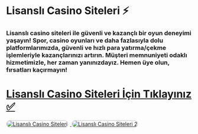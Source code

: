 # Lisanslı Casino Siteleri ⚡️
### Lisanslı casino siteleri ile güvenli ve kazançlı bir oyun deneyimi yaşayın! Spor, casino oyunları ve daha fazlasıyla dolu platformlarımızda, güvenli ve hızlı para yatırma/çekme işlemleriyle kazançlarınızı artırın. Müşteri memnuniyeti odaklı hizmetimizle, her zaman yanınızdayız. Hemen üye olun, fırsatları kaçırmayın!

# <a href="https://heylink.me/denemebonusu2025/">Lisanslı Casino Siteleri İçin Tıklayınız ✅</a>

<a href="https://heylink.me/denemebonusu2025/" title="Lisanslı Casino Siteleri">
    <img src="https://i.ibb.co/YjtLwQ8/cats.jpg" alt="Lisanslı Casino Siteleri" style="max-width: 48%; border: 2px solid #ddd; border-radius: 10px; margin-right: 1%;">
</a>
<a href="https://heylink.me/denemebonusu2025/" title="Lisanslı Casino Siteleri">
    <img src="https://i.ibb.co/VHdrjnQ/df.jpg" alt="Lisanslı Casino Siteleri 2" style="max-width: 48%; border: 2px solid #ddd; border-radius: 10px;">
</a>
